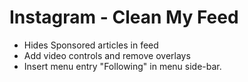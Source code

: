 # Instagram - Clean My Feed

- Hides Sponsored articles in feed
- Add video controls and remove overlays
- Insert menu entry "Following" in menu side-bar.

